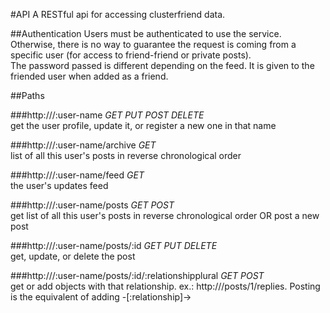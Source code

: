 ﻿#API
A RESTful api for accessing clusterfriend data.

##Authentication
Users must be authenticated to use the service. Otherwise, there is no way to guarantee the request is coming from a specific user (for access to friend-friend or private posts).  
The password passed is different depending on the feed. It is given to the friended user when added as a friend.

##Paths

###http://<host>/:user-name
*GET PUT POST DELETE*  
get the user profile, update it, or register a new one in that name

###http://<host>/:user-name/archive
*GET*  
list of all this user's posts in reverse chronological order

###http://<host>/:user-name/feed
*GET*  
the user's updates feed  

###http://<host>/:user-name/posts
*GET POST*  
get list of all this user's posts in reverse chronological order OR post a new post

###http://<host>/:user-name/posts/:id
*GET PUT DELETE*  
get, update, or delete the post

###http://<host>/:user-name/posts/:id/:relationshipplural
*GET POST*  
get or add objects with that relationship. ex.: http://<host>/posts/1/replies. Posting is the equivalent of adding <submitted post> -[:relationship]-> <post :id>